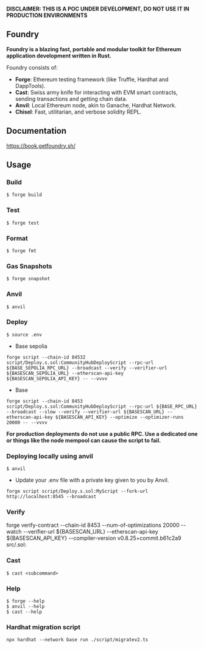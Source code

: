 **DISCLAIMER: THIS IS A POC UNDER DEVELOPMENT, DO NOT USE IT IN PRODUCTION ENVIRONMENTS**

## Foundry

**Foundry is a blazing fast, portable and modular toolkit for Ethereum application development written in Rust.**

Foundry consists of:

- **Forge**: Ethereum testing framework (like Truffle, Hardhat and DappTools).
- **Cast**: Swiss army knife for interacting with EVM smart contracts, sending transactions and getting chain data.
- **Anvil**: Local Ethereum node, akin to Ganache, Hardhat Network.
- **Chisel**: Fast, utilitarian, and verbose solidity REPL.

## Documentation

https://book.getfoundry.sh/

## Usage

### Build

```shell
$ forge build
```

### Test

```shell
$ forge test
```

### Format

```shell
$ forge fmt
```

### Gas Snapshots

```shell
$ forge snapshot
```

### Anvil

```shell
$ anvil
```

### Deploy

```shell
$ source .env
```

- Base sepolia

```shell
forge script --chain-id 84532 script/Deploy.s.sol:CommunityHubDeployScript --rpc-url ${BASE_SEPOLIA_RPC_URL} --broadcast --verify --verifier-url ${BASESCAN_SEPOLIA_URL} --etherscan-api-key ${BASESCAN_SEPOLIA_API_KEY} -- --vvvv
```

- Base

```shell
forge script --chain-id 8453 script/Deploy.s.sol:CommunityHubDeployScript --rpc-url ${BASE_RPC_URL} --broadcast --slow --verify --verifier-url ${BASESCAN_URL} --etherscan-api-key ${BASESCAN_API_KEY} --optimize --optimizer-runs 20000 -- --vvvv
```

**For production deployments do not use a public RPC. Use a dedicated one or things like the node mempool can cause the script to fail.**

### Deploying locally using anvil

```shell
$ anvil
```

- Update your .env file with a private key given to you by Anvil.

```shell
forge script script/Deploy.s.sol:MyScript --fork-url http://localhost:8545 --broadcast
```

### Verify

forge verify-contract --chain-id 8453 --num-of-optimizations 20000 --watch --verifier-url ${BASESCAN_URL} --etherscan-api-key ${BASESCAN_API_KEY} --compiler-version v0.8.25+commit.b61c2a9 <contractAddress> src/<contractName>.sol:<contractName>

### Cast

```shell
$ cast <subcommand>
```

### Help

```shell
$ forge --help
$ anvil --help
$ cast --help
```

### Hardhat migration script

```shell
npx hardhat --network base run ./script/migratev2.ts
```
